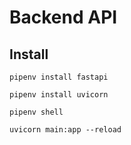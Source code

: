# Backend API

## Install

`pipenv install fastapi`

`pipenv install uvicorn`

`pipenv shell` 

`uvicorn main:app --reload`

